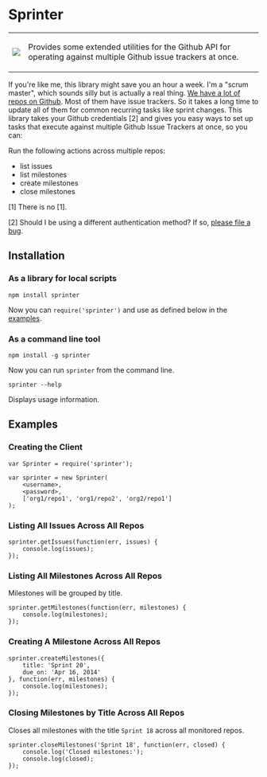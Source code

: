 # Sprinter

<table>
<tr>
  <td>
    <img src="http://maxcdn.fooyoh.com/files/attach/images/591/736/904/004/haters_gonna_hate.gif"/>
  </td>
  <td>
    <p/>Provides some extended utilities for the Github API for operating against multiple Github issue trackers at once.
  </td>
</tr>
</table>

If you're like me, this library might save you an hour a week. I'm a "scrum master", which sounds silly but is actually a real thing. <a href="https://github.com/numenta/">We have a lot of repos on Github</a>. Most of them have issue trackers. So it takes a long time to update all of them for common recurring tasks like sprint changes. This library takes your Github credentials [2] and gives you easy ways to set up tasks that execute against multiple Github Issue Trackers at once, so you can:

Run the following actions across multiple repos:

- list issues 
- list milestones
- create milestones 
- close  milestones 


[1] There is no [1].

[2] Should I be using a different authentication method? If so, [please file a bug](https://github.com/rhyolight/sprinter.js/issues). 

## Installation

### As a library for local scripts

    npm install sprinter

Now you can `require('sprinter')` and use as defined below in the [examples](#examples).

### As a command line tool

    npm install -g sprinter

Now you can run `sprinter` from the command line. 

    sprinter --help

Displays usage information. 

## Examples

### Creating the Client

    var Sprinter = require('sprinter');

    var sprinter = new Sprinter(
        <username>,
        <password>,
        ['org1/repo1', 'org1/repo2', 'org2/repo1']
    );

### Listing All Issues Across All Repos

    sprinter.getIssues(function(err, issues) {
        console.log(issues);
    });

### Listing All Milestones Across All Repos

Milestones will be grouped by title.

    sprinter.getMilestones(function(err, milestones) {
        console.log(milestones);
    });

### Creating A Milestone Across All Repos

    sprinter.createMilestones({
        title: 'Sprint 20',
        due_on: 'Apr 16, 2014'
    }, function(err, milestones) {
        console.log(milestones);
    });

### Closing Milestones by Title Across All Repos

Closes all milestones with the title `Sprint 18` across all monitored repos.

    sprinter.closeMilestones('Sprint 18', function(err, closed) {
        console.log('Closed milestones:');
        console.log(closed);
    });

